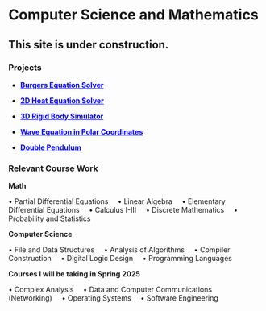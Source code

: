 
# Computer Science and Mathematics
## This site is under construction.

### Projects
- [**Burgers Equation Solver**](/projects/BurgersEquation.md)

- [**2D Heat Equation Solver**](/projects/2DHeatEquation.html)

- [**3D Rigid Body Simulator**](/projects/DzhanibekovEffect.html)

- [**Wave Equation in Polar Coordinates**](/projects/PolarWaveEquation.html)

- [**Double Pendulum**](/projects/DoublePendulum.html)


### Relevant Course Work

**Math**
<div class="horizontal-list">
  <ul>
    <li>• Partial Differential Equations</li>
    <li>• Linear Algebra</li>
    <li>• Elementary Differential Equations</li>
    <li>• Calculus I-III</li>
    <li>• Discrete Mathematics</li>
    <li>• Probability and Statistics</li>
  </ul>
</div>

**Computer Science**
<div class="horizontal-list">
  <ul>
    <li>• File and Data Structures</li>
    <li>• Analysis of Algorithms</li>
    <li>• Compiler Construction</li>
    <li>• Digital Logic Design</li>
    <li>• Programming Languages</li>
  </ul>
</div>

**Courses I will be taking in Spring 2025**
<div class="horizontal-list">
  <ul>
    <li>• Complex Analysis</li>
    <li>• Data and Computer Communications (Networking)</li>
    <li>• Operating Systems</li>
    <li>• Software Engineering</li>
  </ul>
</div>

<style>
.horizontal-list ul {
  list-style-type: none;
  padding: 0;
}

.horizontal-list li {
  display: inline;
  margin-right: 15px;
}

a {
  color: blue; /* Change the color to blue */
  text-decoration: underline; /* Underline the links */
}

a:hover {
  color: darkblue; /* Change the color on hover */
}

</style>
